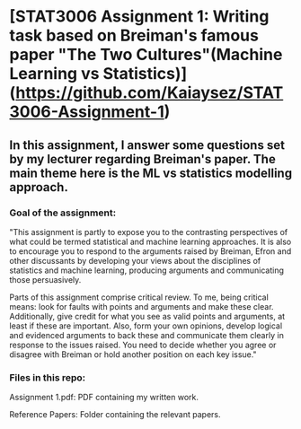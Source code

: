 # [STAT3006 Assignment 1: Writing task based on Breiman's famous paper "The Two Cultures"(Machine Learning vs Statistics)] (https://github.com/Kaiaysez/STAT3006-Assignment-1)

## In this assignment, I answer some questions set by my lecturer regarding Breiman's paper. The main theme here is the ML vs statistics modelling approach.

### Goal of the assignment:

"This assignment is partly to expose you to the contrasting perspectives of what could be
termed statistical and machine learning approaches. It is also to encourage you to respond to
the arguments raised by Breiman, Efron and other discussants by developing your views
about the disciplines of statistics and machine learning, producing arguments and
communicating those persuasively.

Parts of this assignment comprise critical review. To me, being critical means: look for faults
with points and arguments and make these clear. Additionally, give credit for what you see as
valid points and arguments, at least if these are important. Also, form your own opinions,
develop logical and evidenced arguments to back these and communicate them clearly in
response to the issues raised. You need to decide whether you agree or disagree with Breiman
or hold another position on each key issue."

### Files in this repo:

Assignment 1.pdf: PDF containing my written work.

Reference Papers: Folder containing the relevant papers. 
